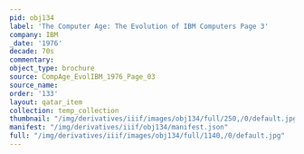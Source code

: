 ```yaml
---
pid: obj134
label: 'The Computer Age: The Evolution of IBM Computers Page 3'
company: IBM
_date: '1976'
decade: 70s
commentary:
object_type: brochure
source: CompAge_EvolIBM_1976_Page_03
source_name:
order: '133'
layout: qatar_item
collection: temp_collection
thumbnail: "/img/derivatives/iiif/images/obj134/full/250,/0/default.jpg"
manifest: "/img/derivatives/iiif/obj134/manifest.json"
full: "/img/derivatives/iiif/images/obj134/full/1140,/0/default.jpg"
---
```

